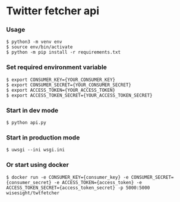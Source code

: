 # Twitter fetcher api

### Usage
```
$ python3 -m venv env
$ source env/bin/activate
$ python -m pip install -r requirements.txt
```

### Set required environment variable
```
$ export CONSUMER_KEY={YOUR_CONSUMER_KEY}
$ export CONSUMER_SECRET={YOUR_CONSUMER_SECRET}
$ export ACCESS_TOKEN={YOUR_ACCESS_TOKEN}
$ export ACCESS_TOKEN_SECRET={YOUR_ACCESS_TOKEN_SECRET}
```

### Start in dev mode
```
$ python api.py
```

### Start in production mode
```
$ uwsgi --ini wsgi.ini
```

### Or start using docker
```
$ docker run -e CONSUMER_KEY={consumer_key} -e CONSUMER_SECRET={consumer_secret} -e ACCESS_TOKEN={access_token} -e ACCESS_TOKEN_SECRET={access_token_secret} -p 5000:5000 wisesight/twtfetcher
```
